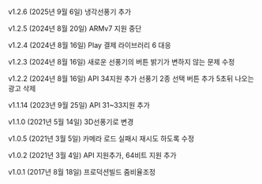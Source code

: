<ko-KR>
v1.2.6 (2025년 9월 6일)
냉각선풍기 추가
  
v1.2.5 (2024년 8월 20일)
ARMv7 지원 중단

v1.2.4 (2024년 8월 16일)
Play 결제 라이브러리 6 대응

v1.2.3 (2024년 8월 16일)
새로운 선풍기의 버튼 밝기가 변하지 않는 문제 수정

v1.2.2 (2024년 8월 16일)
API 34지원 추가
선풍기 2종 선택 버튼 추가
5초뒤 나오는 광고 삭제

v1.1.14 (2023년 9월 25일)
API 31~33지원 추가

v1.1.0 (2021년 5월 14일)
3D선풍기로 변경

v1.0.5 (2021년 3월 5일)
카메라 로드 실패시 재시도 하도록 수정

v1.0.2 (2021년 3월 4일)
API 지원추가, 64비트 지원 추가

v1.0.1 (2017년 8월 18일)
프로덕션빌드 줌비율조정
</ko-KR>
